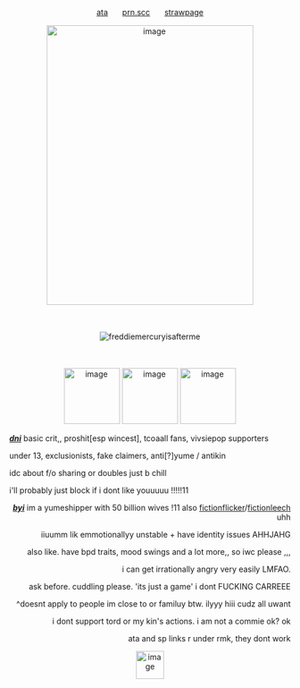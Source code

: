    <!-- LINKS -->
<p align="center">  <a href="">ata</a>ㅤㅤ<a href="https://pronouns.cc/@140roaches">prn.scc</a>ㅤㅤ<a href="">strawpage</a></p>
   <!-- LINKS -->


   <!-- IMAGES -->
   <p align="center">
<img width="370" height="500" alt="image" src="https://files.catbox.moe/nphlha.png" />
</h4>
<p>ㅤ
</p>
   <!-- CLICK COUNTER -->
 <p align="center"> <img src="https://komarev.com/ghpvc/?username=freddiemercuryisafterme&label=SOLDIERS&color=ff2a00&style=flat" alt="freddiemercuryisafterme" /> </p>
   <!-- CLICK COUNTER -->


   <!-- IMAGES -->
<p>ㅤ
</p>
<p align="center">
<img width="100" height="100" alt="image" src="https://64.media.tumblr.com/5d948f9609f7952c0e9d9f2da0df8db6/3d1e741ab65cd680-32/s640x960/b0f27ae421a42de0014420660c3af6473c0550d5.gifv" />
<img width="100" height="100" alt="image" src="https://i.pinimg.com/736x/2c/fe/a7/2cfea7991814ca61e9a5bdfc9a9cba9c.jpg" />
<img width="100" height="100" alt="image" src="https://64.media.tumblr.com/a436d763f1128cc80ab5b3bdc1132b2b/661d63ca939ae080-60/s250x400/a38bd623e89083baa6339a3bac545104f5ee7afd.gifv" />
</p>
   <!-- IMAGES -->


   <!-- DNI -->
<p align="left">
  <ins><b><em>dni</em></b></ins> basic crit,, proshit[esp wincest], tcoaall fans, vivsiepop supporters

 under 13, exclusionists, fake claimers, anti[?]yume / antikin
 
 idc about f/o sharing or doubles just b chill


i'll probably just block if i dont like youuuuu !!!!!11
</p>
   <!-- DNI -->


   <!-- BYI -->
<p align="right"><ins><b><em>byi</em></b></ins> im a yumeshipper with 50 billion wives !11 also <a href="https://otherkin.fandom.com/wiki/Fictionflicker">fictionflicker</a>/<a href="https://otherkin.fandom.com/wiki/Fictionleech">fictionleech</a> uhh
 <p align="right">iiuumm lik emmotionallyy unstable + have identity issues AHHJAHG</p>
 <p align="right">
 also like. have bpd traits, mood swings and a lot more,, so iwc please ,,,</p>
   <p align="right">
i can get irrationally angry very easily LMFAO. 
</p>
<p align="right">
ask before. cuddling please. 'its just a game' i dont FUCKING CARREEE</p>
<p align="right">
  ^doesnt apply to people im close to or familuy btw. ilyyy hiii cudz all uwant
</p>
<p align="right">
 i dont support tord or my kin's actions. i am not a commie ok? ok
</p>
<p align="right">
   ata and sp links r under rmk, they dont work
</p>
<p align="center">
<img  width="50" height="50" alt="image" src="https://64.media.tumblr.com/1c421321ab3b8f1ef461c3416ea7aa16/9d5f35b153da30cc-bc/s75x75_c1/ae9778f44f11c18bab34ba6bf75c525bdc014b23.gifv" />
</p>
<!-- BYI -->
